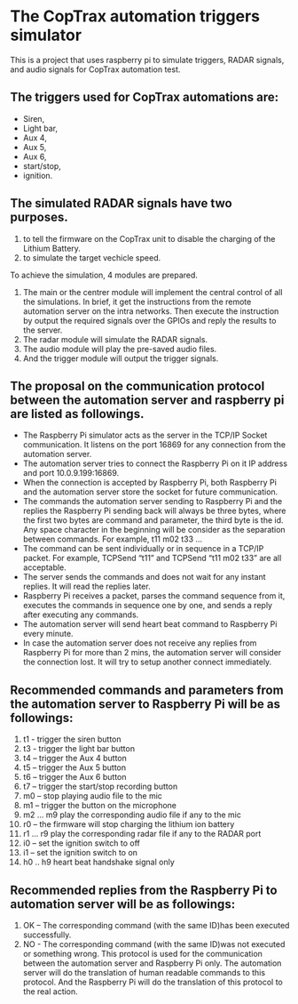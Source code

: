 # The CopTrax automation triggers simulator
This is a project that uses raspberry pi to simulate triggers, RADAR signals, and audio signals for CopTrax automation test. 
## The triggers used for CopTrax automations are:
- Siren, 
- Light bar, 
- Aux 4, 
- Aux 5, 
- Aux 6, 
- start/stop, 
- ignition. 
## The simulated RADAR signals have two purposes. 
1. to tell the firmware on the CopTrax unit to disable the charging of the Lithium Battery. 
2. to simulate the target vechicle speed.

To achieve the simulation, 4 modules are prepared. 
1. The main or the centrer module will implement the central control of all the simulations. In brief, it get the instructions from the remote automation server on the intra networks. Then execute the instruction by output the required signals over the GPIOs and reply the results to the server. 
2. The radar module will simulate the RADAR signals. 
3. The audio module will play the pre-saved audio files. 
4. And the trigger module will output the trigger signals.

## The proposal on the communication protocol between the automation server and raspberry pi are listed as followings.
- The Raspberry Pi simulator acts as the server in the TCP/IP Socket communication. It listens on the port 16869 for any connection from the automation server.
- The automation server tries to connect  the Raspberry Pi on it IP address and port 10.0.9.199:16869.
- When the connection is accepted by Raspberry Pi, both Raspberry Pi and the automation server store the socket for future communication.
- The commands the automation server sending to Raspberry Pi and the replies the Raspberry Pi sending back will always be three bytes, where the first two bytes are command and parameter, the third byte is the id. Any space character in the beginning will be consider as the separation between commands. For example, t11 m02 t33 …
- The command can be sent individually or in sequence in a TCP/IP packet. For example, TCPSend “t11” and TCPSend “t11 m02 t33” are all acceptable.
- The server sends the commands and does not wait for any instant replies. It will read the replies later.
- Raspberry Pi receives a packet, parses the command sequence from it, executes the commands in sequence one by one, and sends a reply after executing any commands.  
- The automation server will send heart beat command to Raspberry Pi every minute.
- In case the automation server does not receive any replies from Raspberry Pi for more than 2 mins, the automation server will consider the connection lost. It will try to setup another connect immediately.
## Recommended commands and parameters from the automation server to Raspberry Pi will be as followings: 
1. t1 - trigger the siren button 
2. t3 - trigger the light bar button 
3. t4 – trigger the Aux 4 button 
4. t5 – trigger the Aux 5 button 
5. t6 – trigger the Aux 6 button 
6. t7 – trigger the start/stop recording button 
7. m0 – stop playing audio file to the mic 
8. m1 – trigger the button on the microphone 
9. m2 … m9 play the corresponding audio file if any to the mic 
10. r0 – the firmware will stop charging the lithium ion battery 
11. r1 … r9 play the corresponding radar file if any to the RADAR port 
12. i0 – set the ignition switch to off 
13. i1 – set the ignition switch to on 
14. h0 .. h9 heart beat handshake signal only
## Recommended replies from the Raspberry Pi to automation server will be as followings: 
1. OK – The corresponding command (with the same ID)has been executed successfully. 
2. NO - The corresponding command (with the same ID)was not executed or something wrong.
This protocol is used for the communication between the automation server and Raspberry Pi only. The automation server will do the translation of human readable commands to this protocol. And the Raspberry Pi will do the translation of this protocol to the real action.
